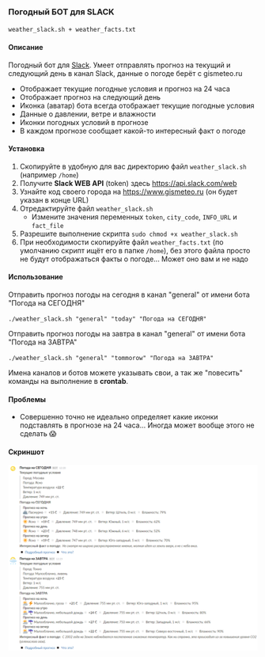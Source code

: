 ### Погодный БОТ для SLACK

`weather_slack.sh + weather_facts.txt`
#### Описание
Погодный бот для [Slack](https://slack.com). Умеет отправлять прогноз на текущий и следующий день в канал Slack, данные о погоде берёт с gismeteo.ru

* Отображает текущие погодные условия и прогноз на 24 часа
* Отображает прогноз на следующий день
* Иконка (аватар) бота всегда отображает текущие погодные условия
* Данные о давлении, ветре и влажности
* Иконки погодных условий в прогнозе
* В каждом прогнозе сообщает какой-то интересный факт о погоде

#### Установка
1. Скопируйте в удобную для вас директорию файл `weather_slack.sh` (например `/home`)
2. Получите **Slack WEB API** (token) здесь https://api.slack.com/web
3. Узнайте код своего города на https://www.gismeteo.ru (он будет указан в конце URL)
3. Отредактируйте файл `weather_slack.sh`
   * Измените значения переменных `token`, `city_code`, `INFO_URL` и `fact_file`
4. Разрешите выполнение скрипта `sudo chmod +x weather_slack.sh`
5. При необходимости скопируйте файл `weather_facts.txt` (по умолчанию скрипт ищёт его в папке `/home`), без этого файла просто не будут отображаться факты о погоде... Может оно вам и не надо

#### Использование

Отправить прогноз погоды на сегодня в канал "general" от имени бота "Погода на СЕГОДНЯ"

`./weather_slack.sh "general" "today" "Погода на СЕГОДНЯ"`

Отправить прогноз погоды на завтра в канал "general" от имени бота "Погода на ЗАВТРА"

`./weather_slack.sh "general" "tommorow" "Погода на ЗАВТРА"`

Имена каналов и ботов можете указывать свои, а так же "повесить" команды на выполнение в **crontab**.

#### Проблемы

* Совершенно точно не идеально определяет какие иконки подставлять в прогнозе на 24 часа... Иногда может вообще этого не сделать :scream:

#### Скриншот
![Прогноз погоды в чате Slack](weather_slack_ss.png)
